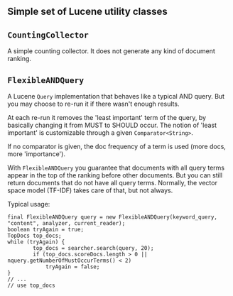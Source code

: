 Simple set of Lucene utility classes
---------

`CountingCollector`
-----
A simple counting collector. It does not generate any kind of document ranking.

`FlexibleANDQuery`
--------

A Lucene `Query` implementation that behaves like a typical AND query. But you may choose to re-run it if there wasn't enough results.

At each re-run it removes the 'least important' term of the query, by basically changing it from MUST to SHOULD occur. The notion of 'least important' is customizable through a given `Comparator<String>`. 

If no comparator is given, the doc frequency of a term is used (more docs, more 'importance'). 

With `FlexibleANDQuery` you guarantee that documents with all query terms appear in the top of the ranking before other documents. But you can still return documents that do not have all query terms. Normally, the vector space model (TF-IDF) takes care of that, but not always.

Typical usage:

    final FlexibleANDQuery query = new FlexibleANDQuery(keyword_query, "content", analyzer, current_reader);
    boolean tryAgain = true;
    TopDocs top_docs;
    while (tryAgain) {
	        top_docs = searcher.search(query, 20);
	        if (top_docs.scoreDocs.length > 0 || nquery.getNumberOfMustOccurTerms() < 2) 
        		tryAgain = false;
    } 
    // ...
    // use top_docs
